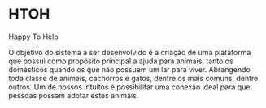 # HTOH
Happy To Help

O objetivo do sistema a ser desenvolvido é a criação de uma plataforma que possui como propósito
principal a ajuda para animais, tanto os domésticos quando os que não possuem um lar para viver.
Abrangendo toda classe de animais, cachorros e gatos, dentre os mais comuns, dentre outros. Um
de nossos intuitos é possibilitar uma conexão ideal para que pessoas possam adotar estes animais.
